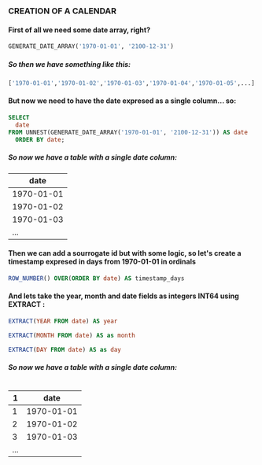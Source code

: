 ### CREATION OF A CALENDAR

#### First of all we need some date array, right?

```sql
GENERATE_DATE_ARRAY('1970-01-01', '2100-12-31')
```

##### So then we have something like this:

```python
['1970-01-01','1970-01-02','1970-01-03','1970-01-04','1970-01-05',...]
```

#### But now we need to have the date expresed as a single column... so: 

```sql
SELECT 
  date 
FROM UNNEST(GENERATE_DATE_ARRAY('1970-01-01', '2100-12-31')) AS date 
  ORDER BY date;
```

##### So now we have a table with a single date column:
<table>
  <thead>
    <tr>
      <th>date</th>
    </tr>
  </thead>
  <tbody>
    <tr>
      <td>1970-01-01</td>
    </tr>
    <tr>
      <td>1970-01-02</td>
    </tr>
    <tr>
      <td>1970-01-03</td>
    </tr>
    <tr>
      <td>...</td>
    </tr>
  </tbody>
<table>

#### Then we can add a sourrogate id but with some logic, so let's create a timestamp expresed in days from 1970-01-01 in ordinals

```sql
ROW_NUMBER() OVER(ORDER BY date) AS timestamp_days
```

#### And lets take the year, month and date fields as integers <b>INT64</b> using EXTRACT :

```sql
EXTRACT(YEAR FROM date) AS year
```

```sql
EXTRACT(MONTH FROM date) AS as month
```

```sql
EXTRACT(DAY FROM date) AS as day
```

##### So now we have a table with a single date column:
<table>
  <thead>
    <tr>
      <th>1</th>
      <th>date</th>
    </tr>
  </thead>
  <tbody>
    <tr>
      <td>1</td>
      <td>1970-01-01</td>
    </tr>
    <tr>
      <td>2</td>
      <td>1970-01-02</td>
    </tr>
    <tr>
      <td>3</td>
      <td>1970-01-03</td>
    </tr>
    <tr>
      <td>...</td>
    </tr>
  </tbody>
<table>

